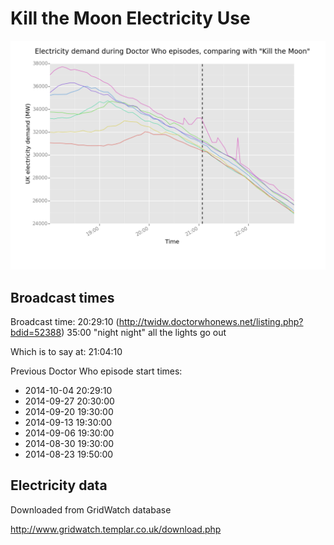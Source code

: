 Kill the Moon Electricity Use
=============================


![Kill the Moon electricity graph](https://raw.githubusercontent.com/frabcus/kill-the-moon/master/out.png)


Broadcast times
---------------

Broadcast time: 20:29:10 (http://twidw.doctorwhonews.net/listing.php?bdid=52388)
35:00 "night night" all the lights go out

Which is to say at: 21:04:10


Previous Doctor Who episode start times:

* 2014-10-04 20:29:10
* 2014-09-27 20:30:00
* 2014-09-20 19:30:00
* 2014-09-13 19:30:00
* 2014-09-06 19:30:00
* 2014-08-30 19:30:00
* 2014-08-23 19:50:00



Electricity data
----------------

Downloaded from GridWatch database

http://www.gridwatch.templar.co.uk/download.php



